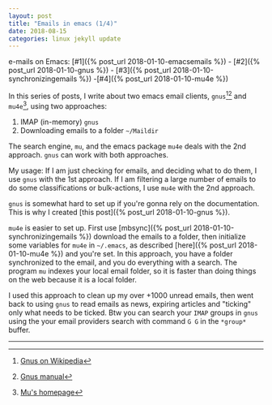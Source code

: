```yaml
---
layout: post
title: "Emails in emacs (1/4)"
date: 2018-08-15
categories: linux jekyll update
---
```


e-mails on Emacs: [#1]({% post_url 2018-01-10-emacsemails %}) - [#2]({% post_url 2018-01-10-gnus %}) - [#3]({% post_url 2018-01-10-synchronizingemails %}) -[#4]({% post_url 2018-01-10-mu4e %})

In this series of posts, I write about two emacs email clients, `gnus`[^1][^2] and `mu4e`[^3], using two approaches: 

1. IMAP (in-memory) `gnus` 
2. Downloading emails to a folder `~/Maildir` 

The search engine, `mu`, and the emacs package `mu4e` deals with the 2nd approach. `gnus` can work with both approaches. 

My usage: If I am just checking for emails, and deciding what to do them, I use `gnus` with the 1st approach.  If I am filtering a large number of emails to do some classifications or bulk-actions, I use `mu4e` with the 2nd approach.

`gnus` is somewhat hard to set up if you're gonna rely on the documentation. This is why I created [this post]({% post_url 2018-01-10-gnus %}).

`mu4e` is easier to set up. First use [mbsync]({% post_url 2018-01-10-synchronizingemails %}) download the emails to a folder, then initialize some variables for `mu4e` in `~/.emacs`, as described [here]({% post_url 2018-01-10-mu4e %}) and you're set. In this approach, you have a folder synchronized to the email, and you do everything with a search. The program `mu` indexes your local email folder, so it is faster than doing things on the web because it is a local folder. 

I used this approach to clean up my over +1000 unread emails, then went back to using `gnus` to read emails as news, expiring articles and "ticking" only what needs to be ticked. Btw you can search your `IMAP` groups in `gnus` using the your email providers search with command `G G` in the `*group*` buffer. 

---
[^1]: [Gnus on Wikipedia](https://en.wikipedia.org/wiki/Gnus)
[^2]: [Gnus manual](https://www.gnu.org/software/emacs/manual/html_node/gnus/index.html)
[^3]: [Mu's homepage](https://www.djcbsoftware.nl/code/mu/)
